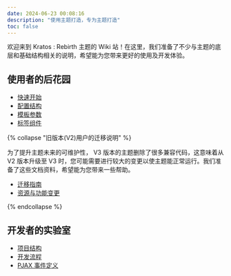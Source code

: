 ```yaml
---
date: 2024-06-23 00:08:16
description: "使用主题打造，专为主题打造"
toc: false
---
```

欢迎来到 Kratos : Rebirth 主题的 Wiki 站！在这里，我们准备了不少与主题的底层和基础结构相关的说明，希望能为您带来更好的使用及开发体验。

## 使用者的后花园

- [快速开始](/posts/quickstart/)
- [配置结构](/posts/configurations/)
- [模板参数](/posts/template-variables/)
- [标签组件](/posts/tag-widgets/)

{% collapse "旧版本(V2)用户的迁移说明" %}

为了提升主题未来的可维护性， V3 版本的主题删除了很多兼容代码，这意味着从 V2 版本升级至 V3 时，您可能需要进行较大的变更以使主题能正常运行。我们准备了这些文档资料，希望能为您带来一些帮助。

- [迁移指南](/posts/migration-guide-v2/)
- [资源与功能变更](/posts/legacy-contents-v2/)

{% endcollapse %}

## 开发者的实验室

- [项目结构](/posts/project-structure/)
- [开发流程](/posts/develop-workflow/)
- [PJAX 事件定义](/posts/pjax-events-definition/)
